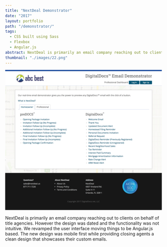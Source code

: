 ```yaml
---
title: "NextDeal Demonstrator"
date: "2017"
layout: portfolio
path: "/demonstrator/"
tags:
  - CSS built using Sass
  - Flexbox
  - Angular.js
abstract: NextDeal is primarily an email company reaching out to clients on behalf of title agencies.
thumbnail: "./images/22.png"
---
```

![](./images/22.png)

NextDeal is primarily an email company reaching out to clients on behalf of title agencies. However the design was dated and the functionality was not intuitive. We revamped the user interface moving things to be Angular.js based. The new design was mobile first while providing closing agents a clean design that showcases their custom emails.